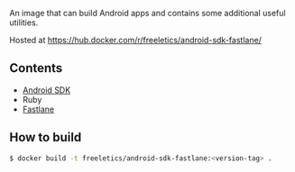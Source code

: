 An image that can build Android apps and contains some additional useful utilities.

Hosted at https://hub.docker.com/r/freeletics/android-sdk-fastlane/

## Contents

* [Android SDK](https://hub.docker.com/r/freeletics/android-sdk/)
* Ruby
* [Fastlane](https://fastlane.tools/)

## How to build

```bash
$ docker build -t freeletics/android-sdk-fastlane:<version-tag> .
```
